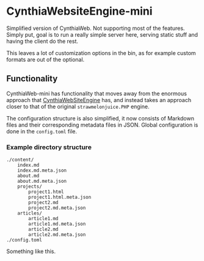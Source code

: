 # CynthiaWebsiteEngine-mini

Simplified version of CynthiaWeb. Not supporting most of the features.
Simply put, goal is to run a really
simple server here, serving static stuff and having the client do the rest.

This leaves a lot of customization options in the bin,
as for example custom formats are out of the optional.

## Functionality

CynthiaWeb-mini has functionality that moves away from the enormous
approach that [CynthiaWebSiteEngine](https://github.com/strawmelonjuice/CynthiaWebSiteEngine)
has, and instead takes an approach closer to that of the
original `strawmelonjuice.PHP` engine.

The configuration structure is also simplified,
it now consists of Markdown files and their
corresponding metadata files in JSON.
Global configuration is done in the `config.toml` file.

### Example directory structure

```directory
./content/
    index.md
    index.md.meta.json
    about.md
    about.md.meta.json
    projects/
        project1.html
        project1.html.meta.json
        project2.md
        project2.md.meta.json
    articles/
        article1.md
        article1.md.meta.json
        article2.md
        article2.md.meta.json
./config.toml
```

Something like this.
